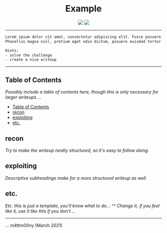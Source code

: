 <div align="center">
    <h1>Example</h1>
    <img src="https://img.shields.io/badge/category-pwn-00aaff" /> <img src="https://img.shields.io/badge/points-%3F-eaeaea" />
</div>

---

```txt
Lorem ipsum dolor sit amet, consectetur adipiscing elit. Fusce posuere, libero convallis aliquet luctus, libero odio tincidunt mi, eget dignissim nisi ante id turpis. Donec hendrerit vel libero et placerat. Donec vitae purus mi. Mauris placerat ornare tristique. Duis lobortis est nisi, eget pulvinar mauris pharetra sit amet. Suspendisse pulvinar, nibh nec semper posuere, massa urna malesuada ligula, et egestas purus nisl semper dui. 
Phasellus magna nisl, pretium eget odio dictum, posuere euismod tortor. In eleifend nisi et neque mattis molestie. Donec a ultrices mi, at molestie orci. Fusce ex nisl, pellentesque in lectus vitae, bibendum fermentum elit. Duis convallis tempor diam vitae aliquet. Ut cursus nisi est, ac volutpat felis malesuada ac. Nulla facilisi. Nulla luctus quis orci vel luctus. Etiam nec dui eget neque pellentesque vestibulum. Sed dapibus ultricies scelerisque.

Hints:
- solve the challenge
- create a nice writeup
```

---

## Table of Contents

*Possibly include a table of contents here, though this is only necessary for larger writeups ...*

- [Table of Contents](#table-of-contents)
- [recon](#recon)
- [exploiting](#exploiting)
- [etc.](#etc)

## recon

*Try to make the writeup neatly structured, so it's easy to follow along.*

## exploiting

*Descriptive subheadings make for a more structured writeup as well.*

## etc.

*Etc. this is just a template, you'll know what to do... ^^ Change it, if you feel like it, use it like this if you don't ...*

---

... m4ttm00ny (March 2021)
